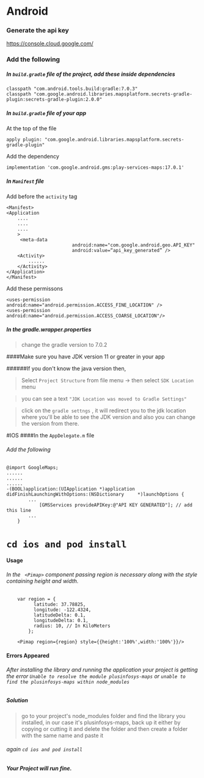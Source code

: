 <!-- version https://git-lfs.github.com/spec/v1
oid sha256:a450be8f265a9244eb2ac223306fddba7669b8f4fc71ff5b4a0340684f2cce53
size 3048
 -->
 
 
 <!-- version https://git-lfs.github.com/spec/v1
oid sha256:e8e5b143921e273aac80d46ee98bf3f4806fea124a946a9c724c1f3612896095
size 2909 -->
# Android

### Generate the api key
https://console.cloud.google.com/

### Add the following
##### In `build.gradle` file of the project, add these inside dependencies

    classpath "com.android.tools.build:gradle:7.0.3"
    classpath "com.google.android.libraries.mapsplatform.secrets-gradle-plugin:secrets-gradle-plugin:2.0.0"

##### In `build.gradle` file of your app

At the top of the file

    apply plugin: "com.google.android.libraries.mapsplatform.secrets-gradle-plugin"

Add the dependency

    implementation 'com.google.android.gms:play-services-maps:17.0.1'

##### In `Manifest` file

Add before the `activity` tag

    <Manifest>
    <Application
    	....
    	....
    	....
		>
		 <meta-data
							android:name="com.google.android.geo.API_KEY"
							android:value=“api_key_generated” />
		<Activity>
			......
		</Activity>
    </Application>
    </Manifest>

Add these permissons

    <uses-permission android:name="android.permission.ACCESS_FINE_LOCATION" />
    <uses-permission android:name="android.permission.ACCESS_COARSE_LOCATION"/>

##### In the gradle.wrapper.properties 

>change the gradle version to 7.0.2

####Make sure you have JDK version 11 or greater in your app

######If you don't know the java version then,

>Select `Project Structure` from file menu -> then select `SDK Location` menu

>you can see a text `"JDK Location was moved to Gradle Settings" `

>click on the `gradle settngs` , it will redirect you to the jdk location where you'll be able to see the JDK version and also you can change the version from there.

#IOS
####In the `AppDelegate.m` file

###### Add the following




    @import GoogleMaps;
    ......
    ......
    ......
    -(BOOL)application:(UIApplication *)application didFinishLaunchingWithOptions:(NSDictionary 	*)launchOptions {
    		...
    			[GMSServices provideAPIKey:@"API KEY GENERATED"]; // add this line
    		...
    	}

# `cd ios and pod install`

#### Usage
###### In the ` <Pimap>`  component passing region is necessary along with the style containing height and width.
    
        var region = {
              latitude: 37.78825,
              longitude: -122.4324,
              latitudeDelta: 0.1,
              longitudeDelta: 0.1,
              radius: 10, // In KiloMeters
            };
    
        <Pimap region={region} style={{height:'100%',width:'100%'}}/>
    

#### Errors Appeared

###### After installing the library and running the application your project is getting the error `Unable to resolve the module plusinfosys-maps` or `unable to find the plusinfosys-maps within node_modules`

##### Solution

>go to your project's node_modules folder and find the library you installed, in our case it's plusinfosys-maps, back up it either by copying or cutting it and delete the folder and then create a folder with the same name and paste it

###### again `cd ios and pod install`

##### Your Project will run fine.
